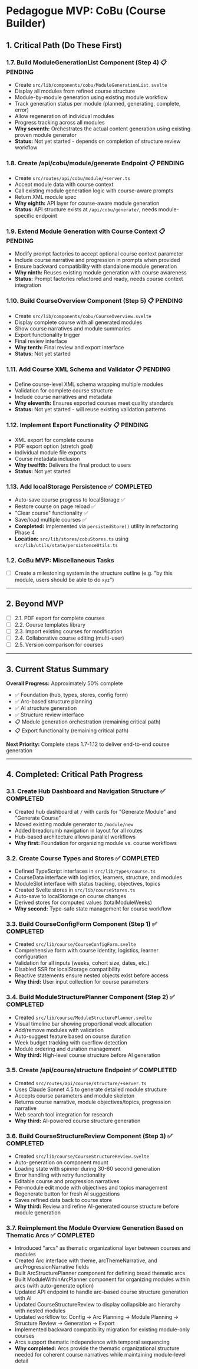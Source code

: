 # Pedagogue MVP: CoBu (Course Builder)

## 1. Critical Path (Do These First)

### 1.7. Build ModuleGenerationList Component (Step 4) 📋 PENDING
- Create `src/lib/components/cobu/ModuleGenerationList.svelte`
- Display all modules from refined course structure
- Module-by-module generation using existing module workflow
- Track generation status per module (planned, generating, complete, error)
- Allow regeneration of individual modules
- Progress tracking across all modules
- **Why seventh:** Orchestrates the actual content generation using existing proven module generator
- **Status:** Not yet started - depends on completion of structure review workflow

### 1.8. Create /api/cobu/module/generate Endpoint 📋 PENDING
- Create `src/routes/api/cobu/module/+server.ts`
- Accept module data with course context
- Call existing module generation logic with course-aware prompts
- Return XML module spec
- **Why eighth:** API layer for course-aware module generation
- **Status:** API structure exists at `/api/cobu/generate/`, needs module-specific endpoint

### 1.9. Extend Module Generation with Course Context 📋 PENDING
- Modify prompt factories to accept optional course context parameter
- Include course narrative and progression in prompts when provided
- Ensure backward compatibility with standalone module generation
- **Why ninth:** Reuses existing module generation with course awareness
- **Status:** Prompt factories refactored and ready, needs course context integration

### 1.10. Build CourseOverview Component (Step 5) 📋 PENDING
- Create `src/lib/components/cobu/CourseOverview.svelte`
- Display complete course with all generated modules
- Show course narratives and module summaries
- Export functionality trigger
- Final review interface
- **Why tenth:** Final review and export interface
- **Status:** Not yet started

### 1.11. Add Course XML Schema and Validator 📋 PENDING
- Define course-level XML schema wrapping multiple modules
- Validation for complete course structure
- Include course narratives and metadata
- **Why eleventh:** Ensures exported courses meet quality standards
- **Status:** Not yet started - will reuse existing validation patterns

### 1.12. Implement Export Functionality 📋 PENDING
- XML export for complete course
- PDF export option (stretch goal)
- Individual module file exports
- Course metadata inclusion
- **Why twelfth:** Delivers the final product to users
- **Status:** Not yet started

### 1.13. Add localStorage Persistence ✅ COMPLETED
- Auto-save course progress to localStorage ✅
- Restore course on page reload ✅
- "Clear course" functionality ✅
- Save/load multiple courses ✅
- **Completed:** Implemented via `persistedStore()` utility in refactoring Phase 4
- **Location:** `src/lib/stores/cobuStores.ts` using `src/lib/utils/state/persistenceUtils.ts`

### 1.2. CoBu MVP: Miscellaneous Tasks
- [ ] Create a milestoning system in the structure outline (e.g. "by this module, users should be able to do `xyz`")

---

## 2. Beyond MVP
- [ ] 2.1. PDF export for complete courses
- [ ] 2.2. Course templates library
- [ ] 2.3. Import existing courses for modification
- [ ] 2.4. Collaborative course editing (multi-user)
- [ ] 2.5. Version comparison for courses

---

## 3. Current Status Summary

**Overall Progress:** Approximately 50% complete
- ✅ Foundation (hub, types, stores, config form)
- ✅ Arc-based structure planning
- ✅ AI structure generation
- ✅ Structure review interface
- 📋 Module generation orchestration (remaining critical path)
- 📋 Export functionality (remaining critical path)

**Next Priority:** Complete steps 1.7-1.12 to deliver end-to-end course generation

---

## 4. Completed: Critical Path Progress

### 3.1. Create Hub Dashboard and Navigation Structure ✅ COMPLETED
- Created hub dashboard at `/` with cards for "Generate Module" and "Generate Course"
- Moved existing module generator to `/module/new`
- Added breadcrumb navigation in layout for all routes
- Hub-based architecture allows parallel workflows
- **Why first:** Foundation for organizing module vs. course workflows

### 3.2. Create Course Types and Stores ✅ COMPLETED
- Defined TypeScript interfaces in `src/lib/types/course.ts`
- CourseData interface with logistics, learners, structure, and modules
- ModuleSlot interface with status tracking, objectives, topics
- Created Svelte stores in `src/lib/courseStores.ts`
- Auto-save to localStorage on course changes
- Derived stores for computed values (totalModuleWeeks)
- **Why second:** Type-safe state management for course workflow

### 3.3. Build CourseConfigForm Component (Step 1) ✅ COMPLETED
- Created `src/lib/course/CourseConfigForm.svelte`
- Comprehensive form with course identity, logistics, learner configuration
- Validation for all inputs (weeks, cohort size, dates, etc.)
- Disabled SSR for localStorage compatibility
- Reactive statements ensure nested objects exist before access
- **Why third:** User input collection for course parameters

### 3.4. Build ModuleStructurePlanner Component (Step 2) ✅ COMPLETED
- Created `src/lib/course/ModuleStructurePlanner.svelte`
- Visual timeline bar showing proportional week allocation
- Add/remove modules with validation
- Auto-suggest feature based on course duration
- Week budget tracking with overflow detection
- Module ordering and duration management
- **Why third:** High-level course structure before AI generation

### 3.5. Create /api/course/structure Endpoint ✅ COMPLETED
- Created `src/routes/api/course/structure/+server.ts`
- Uses Claude Sonnet 4.5 to generate detailed module structure
- Accepts course parameters and module skeleton
- Returns course narrative, module objectives/topics, progression narrative
- Web search tool integration for research
- **Why third:** AI-powered course structure generation

### 3.6. Build CourseStructureReview Component (Step 3) ✅ COMPLETED
- Created `src/lib/course/CourseStructureReview.svelte`
- Auto-generation on component mount
- Loading state with spinner during 30-60 second generation
- Error handling with retry functionality
- Editable course and progression narratives
- Per-module edit mode with objectives and topics management
- Regenerate button for fresh AI suggestions
- Saves refined data back to course store
- **Why third:** Review and refine AI-generated course structure before module generation

### 3.7. Reimplement the Module Overview Generation Based on Thematic Arcs ✅ COMPLETED
- Introduced "arcs" as thematic organizational layer between courses and modules
- Created Arc interface with theme, arcThemeNarrative, and arcProgressionNarrative fields
- Built ArcStructurePlanner component for defining broad thematic arcs
- Built ModuleWithinArcPlanner component for organizing modules within arcs (with auto-generate option)
- Updated API endpoint to handle arc-based course structure generation with AI
- Updated CourseStructureReview to display collapsible arc hierarchy with nested modules
- Updated workflow to: Config → Arc Planning → Module Planning → Structure Review → Generation → Export
- Implemented backward compatibility migration for existing module-only courses
- Arcs support thematic independence with temporal sequencing
- **Why completed:** Arcs provide the thematic organizational structure needed for coherent course narratives while maintaining module-level detail
